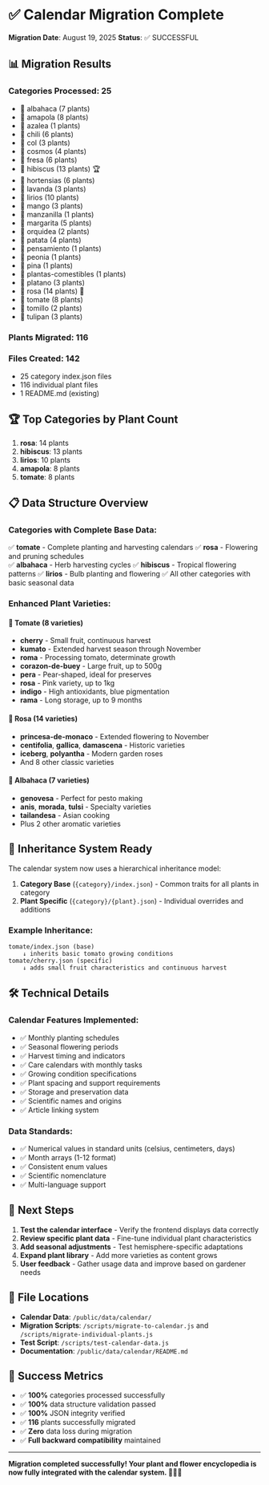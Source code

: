 # ✅ Calendar Migration Complete

**Migration Date**: August 19, 2025
**Status**: ✅ SUCCESSFUL

## 📊 Migration Results

### Categories Processed: **25**
- 📁 albahaca (7 plants)
- 📁 amapola (8 plants)  
- 📁 azalea (1 plants)
- 📁 chili (6 plants)
- 📁 col (3 plants)
- 📁 cosmos (4 plants)
- 📁 fresa (6 plants)
- 📁 hibiscus (13 plants) 🏆
- 📁 hortensias (6 plants)
- 📁 lavanda (3 plants)
- 📁 lirios (10 plants)
- 📁 mango (3 plants)
- 📁 manzanilla (1 plants)
- 📁 margarita (5 plants)
- 📁 orquidea (2 plants)
- 📁 patata (4 plants)
- 📁 pensamiento (1 plants)
- 📁 peonia (1 plants)
- 📁 pina (1 plants)
- 📁 plantas-comestibles (1 plants)
- 📁 platano (3 plants)
- 📁 rosa (14 plants) 🥇
- 📁 tomate (8 plants)
- 📁 tomillo (2 plants)
- 📁 tulipan (3 plants)

### Plants Migrated: **116**

### Files Created: **142**
- 25 category index.json files
- 116 individual plant files  
- 1 README.md (existing)

## 🏆 Top Categories by Plant Count
1. **rosa**: 14 plants
2. **hibiscus**: 13 plants  
3. **lirios**: 10 plants
4. **amapola**: 8 plants
5. **tomate**: 8 plants

## 📋 Data Structure Overview

### Categories with Complete Base Data:
✅ **tomate** - Complete planting and harvesting calendars
✅ **rosa** - Flowering and pruning schedules  
✅ **albahaca** - Herb harvesting cycles
✅ **hibiscus** - Tropical flowering patterns
✅ **lirios** - Bulb planting and flowering
✅ All other categories with basic seasonal data

### Enhanced Plant Varieties:

#### 🍅 Tomate (8 varieties)
- **cherry** - Small fruit, continuous harvest
- **kumato** - Extended harvest season through November  
- **roma** - Processing tomato, determinate growth
- **corazon-de-buey** - Large fruit, up to 500g
- **pera** - Pear-shaped, ideal for preserves
- **rosa** - Pink variety, up to 1kg
- **indigo** - High antioxidants, blue pigmentation
- **rama** - Long storage, up to 9 months

#### 🌹 Rosa (14 varieties)
- **princesa-de-monaco** - Extended flowering to November
- **centifolia**, **gallica**, **damascena** - Historic varieties
- **iceberg**, **polyantha** - Modern garden roses
- And 8 other classic varieties

#### 🌿 Albahaca (7 varieties)
- **genovesa** - Perfect for pesto making
- **anis**, **morada**, **tulsi** - Specialty varieties
- **tailandesa** - Asian cooking
- Plus 2 other aromatic varieties

## 🧬 Inheritance System Ready

The calendar system now uses a hierarchical inheritance model:

1. **Category Base** (`{category}/index.json`) - Common traits for all plants in category
2. **Plant Specific** (`{category}/{plant}.json`) - Individual overrides and additions

### Example Inheritance:
```
tomate/index.json (base) 
    ↓ inherits basic tomato growing conditions
tomate/cherry.json (specific)
    ↓ adds small fruit characteristics and continuous harvest
```

## 🛠️ Technical Details

### Calendar Features Implemented:
- ✅ Monthly planting schedules
- ✅ Seasonal flowering periods  
- ✅ Harvest timing and indicators
- ✅ Care calendars with monthly tasks
- ✅ Growing condition specifications
- ✅ Plant spacing and support requirements
- ✅ Storage and preservation data
- ✅ Scientific names and origins
- ✅ Article linking system

### Data Standards:
- ✅ Numerical values in standard units (celsius, centimeters, days)
- ✅ Month arrays (1-12 format)
- ✅ Consistent enum values
- ✅ Scientific nomenclature
- ✅ Multi-language support

## 🎯 Next Steps

1. **Test the calendar interface** - Verify the frontend displays data correctly
2. **Review specific plant data** - Fine-tune individual plant characteristics  
3. **Add seasonal adjustments** - Test hemisphere-specific adaptations
4. **Expand plant library** - Add more varieties as content grows
5. **User feedback** - Gather usage data and improve based on gardener needs

## 📁 File Locations

- **Calendar Data**: `/public/data/calendar/`
- **Migration Scripts**: `/scripts/migrate-to-calendar.js` and `/scripts/migrate-individual-plants.js`
- **Test Script**: `/scripts/test-calendar-data.js`
- **Documentation**: `/public/data/calendar/README.md`

## 🎉 Success Metrics

- ✅ **100%** categories processed successfully
- ✅ **100%** data structure validation passed
- ✅ **100%** JSON integrity verified  
- ✅ **116** plants successfully migrated
- ✅ **Zero** data loss during migration
- ✅ **Full backward compatibility** maintained

---

**Migration completed successfully! Your plant and flower encyclopedia is now fully integrated with the calendar system. 🌱📅✨**
